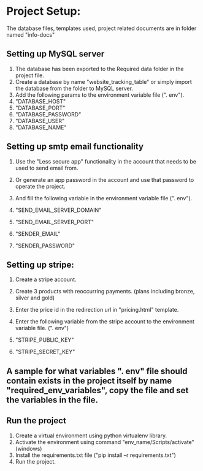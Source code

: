 # **Project Setup:**

The database files, templates used, project related documents are in folder named "info-docs"

## Setting up MySQL server

1. The database has been exported to the Required data folder in the project file.
2. Create a database by name "website\_tracking\_table" or simply import the database from the folder to MySQL server.
3. Add the following params to the environment variable file (". env").
  1. "DATABASE\_HOST"
  2. "DATABASE\_PORT"
  3. "DATABASE\_PASSWORD"
  4. "DATABASE\_USER"
  5. "DATABASE\_NAME"

## Setting up smtp email functionality

1. Use the "Less secure app" functionality in the account that needs to be used to send email from.
2. Or generate an app password in the account and use that password to operate the project.

1. And fill the following variable in the environment variable file (". env").

  1. "SEND\_EMAIL\_SERVER\_DOMAIN"
  2. "SEND\_EMAIL\_SERVER\_PORT"
  3. "SENDER\_EMAIL"
  4. "SENDER\_PASSWORD"

## Setting up stripe:

1. Create a stripe account.
2. Create 3 products with reoccurring payments. (plans including bronze, silver and gold)
3. Enter the price id in the redirection url in "pricing.html" template.

1. Enter the following variable from the stripe account to the environment variable file. (". env")

  1. "STRIPE\_PUBLIC\_KEY"
  2. "STRIPE\_SECRET\_KEY"

## A sample for what variables ". env" file should contain exists in the project itself by name "required\_env\_variables", copy the file and set the variables in the file.
## Run the project
  1. Create a virtual environment using python virtualenv library.
  2. Activate the environment using command "env\_name/Scripts/activate" (windows)
  3. Install the requirements.txt file ("pip install –r requirements.txt")
  4. Run the project.